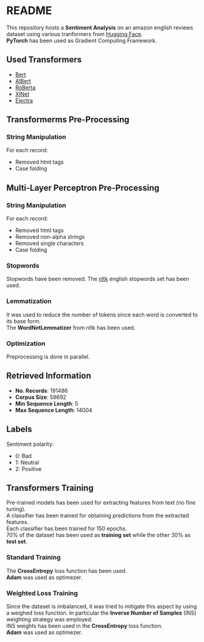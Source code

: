 # README #

This repository hosts a **Sentiment Analysis** on an amazon english reviews dataset using various tranformers from [Hugging Face](https://huggingface.co/).   
**PyTorch** has been used as Gradient Computing Framework.   

## Used Transformers ##

* [Bert](https://huggingface.co/bert-base-uncased)
* [AlBert](https://huggingface.co/albert-base-v2)
* [RoBerta](https://huggingface.co/roberta-base)
* [XlNet](https://huggingface.co/xlnet-base-cased)
* [Electra](https://huggingface.co/docs/transformers/model_doc/electra)


## Transformerms Pre-Processing ##

### String Manipulation ###

For each record:   
   
* Removed html tags    
* Case folding       

## Multi-Layer Perceptron Pre-Processing ##

### String Manipulation ###

For each record:   
   
* Removed html tags   
* Removed non-alpha strings   
* Removed single characters    
* Case folding      

### Stopwords ####
Stopwords have been removed. The [nltk](https://www.nltk.org/) english stopwords set has been used.

### Lemmatization ###

It was used to reduce the number of tokens since each word is converted to its base form.   
The **WordNetLemmatizer** from nltk has been used.  

### Optimization ###

Preprocessing is done in parallel.    

## Retrieved Information ##

* **No. Records**: 191486   
* **Corpus Size**: 59692   
* **Min Sequence Length**: 5      
* **Max Sequence Length**: 14004   

## Labels ##
Sentiment polarity: 

* 0: Bad
* 1: Neutral
* 2: Positive   

## Transformers Training ##

Pre-trained models has been used for extracting features from text (no fine tuning).   
A classifier has been trained for obtaining predictions from the extracted features.  
Each classifier has been trained for 150 epochs.   
70% of the dataset has been used as **training set** while the other 30% as **test set**.   

### Standard Training ###

The **CrossEntropy** loss function has been used.   
**Adam** was used as optimezer.   

### Weighted Loss Training ###

Since the dataset is imbalanced, it was tried to mitigate this aspect by using a weighed loss function. In particular the **Inverse Number of Samples** (INS) weighting strategy was employed.   
INS weights has been used in the **CrossEntropy** loss function.   
**Adam** was used as optimezer.   
